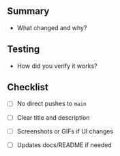 ## Summary

- What changed and why?

## Testing

- How did you verify it works?

## Checklist

- [ ] No direct pushes to `main`
- [ ] Clear title and description
- [ ] Screenshots or GIFs if UI changes
- [ ] Updates docs/README if needed

